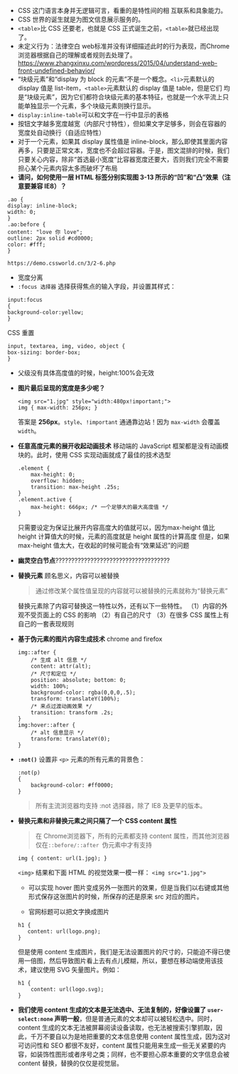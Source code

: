 * CSS 这门语言本身并无逻辑可言，看重的是特性间的相
互联系和具象能力。
* CSS 世界的诞生就是为图文信息展示服务的。
* `<table>`比 CSS 还要老，也就是 CSS 正式诞生之前，`<table>`就已经出现了。
* 未定义行为：法律空白  web标准并没有详细描述此时的行为表现，而Chrome浏览器根据自己的理解或者规则去处理了。 https://www.zhangxinxu.com/wordpress/2015/04/understand-web-front-undefined-behavior/
* “块级元素”和“display 为 block 的元素”不是一个概念。`<li>`元素默认的 display 值是 list-item，`<table>`元素默认的 display 值是 table，但是它们
均是“块级元素”，因为它们都符合块级元素的基本特征，也就是一个水平流上只能单独显示一个元素，多个块级元素则换行显示。
* `display:inline-table`可以和文字在一行中显示的表格
* 按钮文字越多宽度越宽（内部尺寸特性），但如果文字足够多，则会在容器的
宽度处自动换行（自适应特性）
* 对于一个元素，如果其 display 属性值是 inline-block，那么即使其里面内容再多，只要是正常文本，宽度也不会超过容器。于是，图文混排的时候，我们只要关心内容，除非“首选最小宽度”比容器宽度还要大，否则我们完全不需要担心某个元素内容太多而破坏了布局
* **请问，如何使用一层 HTML 标签分别实现图 3-13 所示的“凹”和“凸”效果（注意要兼容 IE8）？**
```
.ao {
display: inline-block;
width: 0;
}
.ao:before {
content: "love 你 love";
outline: 2px solid #cd0000;
color: #fff;
}
```
`https://demo.cssworld.cn/3/2-6.php`
* 宽度分离
* `:focus 选择器` 选择获得焦点的输入字段，并设置其样式：
```
input:focus
{ 
background-color:yellow;
}
```


CSS 重置
```
input, textarea, img, video, object {
box-sizing: border-box;
}
```

* 父级没有具体高度值的时候，height:100%会无效

* **图片最后呈现的宽度是多少呢？**
  
    ```
    <img src="1.jpg" style="width:480px!important;">
    img { max-width: 256px; }
    ```
    答案是 **256px**。`style`、`!important` 通通靠边站！因为 `max-width` 会覆盖 `width`。


* **任意高度元素的展开收起动画技术**
   移动端的 JavaScript 框架都是没有动画模块的。此时，使用 CSS 实现动画就成了最佳的技术选型
    ```
    .element {
        max-height: 0;
        overflow: hidden;
        transition: max-height .25s;
    }
    .element.active {
        max-height: 666px; /* 一个足够大的最大高度值 */
    }
    ```
    只需要设定为保证比展开内容高度大的值就可以，因为max-height 值比 height 计算值大的时候，元素的高度就是 height 属性的计算高度
    但是，如果 max-height 值太大，在收起的时候可能会有“效果延迟”的问题

* **幽灵空白节点**????????????????????????????????????

* **替换元素**
  顾名思义，内容可以被替换
  >通过修改某个属性值呈现的内容就可以被替换的元素就称为“替换元素”

  替换元素除了内容可替换这一特性以外，还有以下一些特性。
  （1）内容的外观不受页面上的 CSS 的影响
  （2）有自己的尺寸
  （3）在很多 CSS 属性上有自己的一套表现规则

* **基于伪元素的图片内容生成技术** chrome and firefox
    ```
    img::after {
        /* 生成 alt 信息 */
        content: attr(alt);
        /* 尺寸和定位 */
        position: absolute; bottom: 0;
        width: 100%;
        background-color: rgba(0,0,0,.5);
        transform: translateY(100%);
        /* 来点过渡动画效果 */
        transition: transform .2s;
    }
    img:hover::after {
        /* alt 信息显示 */
        transform: translateY(0);
    }
    ```
* **`:not()`**
    设置非 `<p>` 元素的所有元素的背景色：

    ```
    :not(p)
    { 
        background-color: #ff0000;
    }
    ```
    >所有主流浏览器均支持 :not 选择器，除了 IE8 及更早的版本。

* **替换元素和非替换元素之间只隔了一个 CSS content 属性**
  >在 Chrome浏览器下，所有的元素都支持 content 属性，而其他浏览器仅在`::before/::after `伪元素中才有支持


  ```
  img { content: url(1.jpg); }
  ```
    `<img>`
结果和下面 HTML 的视觉效果一模一样：
`<img src="1.jpg">`

    * 可以实现 hover 图片变成另外一张图片的效果，但是当我们以右键或其他形式保存这张图片的时候，所保存的还是原来 src 对应的图片。

    * 官网标题可以把文字换成图片
     ```
    h1 {
        content: url(logo.png);
    }
    ```
    但是使用 content 生成图片，我们是无法设置图片的尺寸的，只能迫不得已使用一倍图，然后导致图片看上去有点儿模糊，所以，要想在移动端使用该技术，建议使用 SVG 矢量图片。例如：
    ```
    h1 {
        content: url(logo.svg);
    }
    ```
* **我们使用 content 生成的文本是无法选中、无法复制的，好像设置了 `user-
select:none` 声明一般**，但是普通元素的文本却可以被轻松选中。同时，content 生成的文本无法被屏幕阅读设备读取，也无法被搜索引擎抓取，因此，千万不要自以为是地把重要的文本信息使用 content 属性生成，因为这对可访问性和 SEO 都很不友好，content 属性只能用来生成一些无关紧要的内容，如装饰性图形或者序号之类；同样，也不要担心原本重要的文字信息会被 content 替换，替换的仅仅是视觉层。


